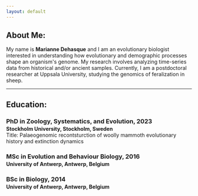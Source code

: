 ```yaml
---
layout: default
---
```

## About Me:

My name is **Marianne Dehasque** and I am an evolutionary biologist interested in understanding how evolutionary and demographic processes shape an organism's genome. My research involves analyzing time-series data from historical and/or ancient samples. Currently, I am a postdoctoral researcher at Uppsala University, studying the genomics of feralization in sheep.

---

## Education:

<h3 style="margin-bottom:2px;">PhD in Zoology, Systematics, and Evolution, 2023 </h3>
<h4 style="margin:0;">Stockholm University, Stockholm, Sweden</h4>
Title: Palaeogenomic recontsturction of woolly mammoth evolutionary history and extinction dynamics


<h3 style="margin-bottom:2px;">MSc in Evolution and Behaviour Biology, 2016 </h3>
<h4 style="margin:0;">University of Antwerp, Antwerp, Belgium</h4>


<h3 style="margin-bottom:2px;">BSc in Biology, 2014 </h3>
<h4 style="margin:0;">University of Antwerp, Antwerp, Belgium</h4>
